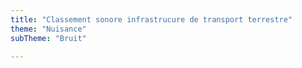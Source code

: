 ```yaml
---
title: "Classement sonore infrastrucure de transport terrestre"
theme: "Nuisance"
subTheme: "Bruit"

---
```

